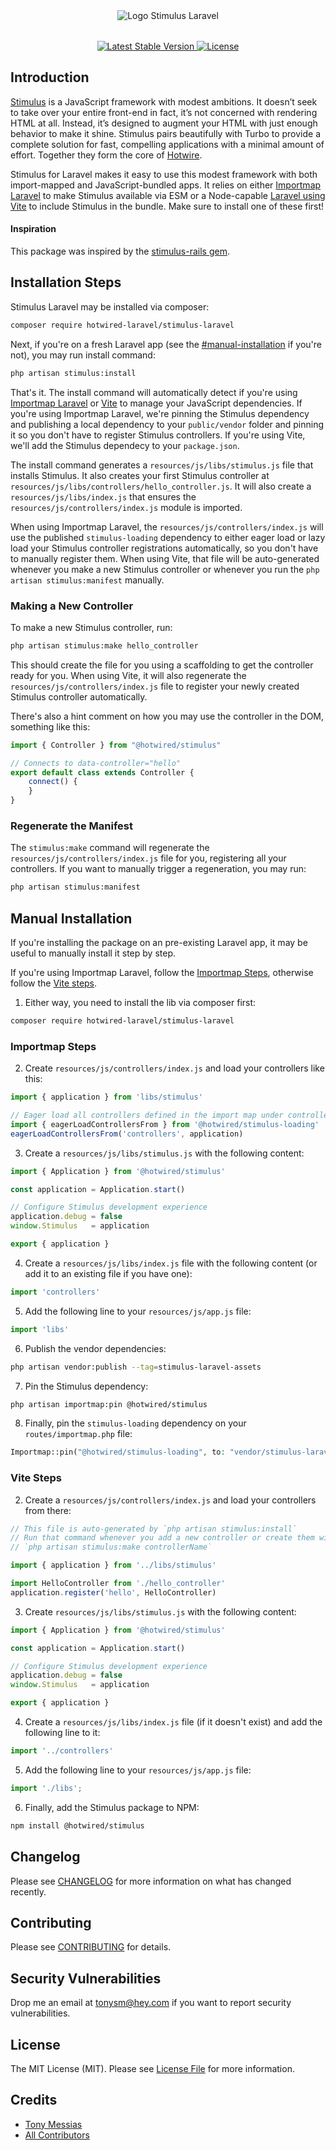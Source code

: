 <p align="center" style="margin-top: 2rem; margin-bottom: 2rem;"><img src="/art/stimulus-laravel-logo.svg" alt="Logo Stimulus Laravel" /></p>

<p align="center">
    <a href="https://packagist.org/packages/hotwired-laravel/stimulus-laravel">
        <img src="https://img.shields.io/packagist/v/hotwired-laravel/stimulus-laravel" alt="Latest Stable Version">
    </a>
    <a href="https://packagist.org/packages/hotwired-laravel/stimulus-laravel">
        <img src="https://img.shields.io/github/license/hotwired-laravel/stimulus-laravel" alt="License">
    </a>
</p>

<a name="introduction"></a>
## Introduction

[Stimulus](https://stimulus.hotwired.dev/) is a JavaScript framework with modest ambitions. It doesn’t seek to take over your entire front-end in fact, it’s not concerned with rendering HTML at all. Instead, it’s designed to augment your HTML with just enough behavior to make it shine. Stimulus pairs beautifully with Turbo to provide a complete solution for fast, compelling applications with a minimal amount of effort. Together they form the core of [Hotwire](https://hotwired.dev/).

Stimulus for Laravel makes it easy to use this modest framework with both import-mapped and JavaScript-bundled apps. It relies on either [Importmap Laravel](https://github.com/tonysm/importmap-laravel) to make Stimulus available via ESM or a Node-capable [Laravel using Vite](https://laravel.com/docs/9.x/vite) to include Stimulus in the bundle. Make sure to install one of these first!

#### Inspiration

This package was inspired by the [stimulus-rails gem](https://github.com/hotwired/stimulus-rails).

## Installation Steps

Stimulus Laravel may be installed via composer:

```bash
composer require hotwired-laravel/stimulus-laravel
```

Next, if you're on a fresh Laravel app (see the [#manual-installation](#manual-installation) if you're not), you may run install command:

```bash
php artisan stimulus:install
```

That's it. The install command will automatically detect if you're using [Importmap Laravel](https://github.com/tonysm/importmap-laravel) or [Vite](https://vitejs.dev/) to manage your JavaScript dependencies. If you're using Importmap Laravel, we're pinning the Stimulus dependency and publishing a local dependency to your `public/vendor` folder and pinning it so you don't have to register Stimulus controllers. If you're using Vite, we'll add the Stimulus dependecy to your `package.json`.

The install command generates a `resources/js/libs/stimulus.js` file that installs Stimulus. It also creates your first Stimulus controller at `resources/js/libs/controllers/hello_controller.js`. It will also create a `resources/js/libs/index.js` that ensures the `resources/js/controllers/index.js` module is imported.

When using Importmap Laravel, the `resources/js/controllers/index.js` will use the published `stimulus-loading` dependency to either eager load or lazy load your Stimulus controller registrations automatically, so you don't have to manually register them. When using Vite, that file will be auto-generated whenever you make a new Stimulus controller or whenever you run the `php artisan stimulus:manifest` manually.

### Making a New Controller

To make a new Stimulus controller, run:

```bash
php artisan stimulus:make hello_controller
```

This should create the file for you using a scaffolding to get the controller ready for you. When using Vite, it will also regenerate the `resources/js/controllers/index.js` file to register your newly created Stimulus controller automatically.

There's also a hint comment on how you may use the controller in the DOM, something like this:

```js
import { Controller } from "@hotwired/stimulus"

// Connects to data-controller="hello"
export default class extends Controller {
    connect() {
    }
}
```

### Regenerate the Manifest

The `stimulus:make` command will regenerate the `resources/js/controllers/index.js` file for you, registering all your controllers. If you want to manually trigger a regeneration, you may run:

```bash
php artisan stimulus:manifest
```

## Manual Installation

If you're installing the package on an pre-existing Laravel app, it may be useful to manually install it step by step.

If you're using Importmap Laravel, follow the [Importmap Steps](#importmap-steps), otherwise follow the [Vite steps](#vite-steps).

1. Either way, you need to install the lib via composer first:

```bash
composer require hotwired-laravel/stimulus-laravel
```

### Importmap Steps

2. Create `resources/js/controllers/index.js` and load your controllers like this:

```js
import { application } from 'libs/stimulus'

// Eager load all controllers defined in the import map under controllers/**/*_controller
import { eagerLoadControllersFrom } from '@hotwired/stimulus-loading'
eagerLoadControllersFrom('controllers', application)
```

3. Create a `resources/js/libs/stimulus.js` with the following content:

```js
import { Application } from '@hotwired/stimulus'

const application = Application.start()

// Configure Stimulus development experience
application.debug = false
window.Stimulus   = application

export { application }
```

4. Create a `resources/js/libs/index.js` file with the following content (or add it to an existing file if you have one):

```js
import 'controllers'
```

5. Add the following line to your `resources/js/app.js` file:

```js
import 'libs'
```

6. Publish the vendor dependencies:

```bash
php artisan vendor:publish --tag=stimulus-laravel-assets
```

7. Pin the Stimulus dependency:

```bash
php artisan importmap:pin @hotwired/stimulus
```

8. Finally, pin the `stimulus-loading` dependency on your `routes/importmap.php` file:

```php
Importmap::pin("@hotwired/stimulus-loading", to: "vendor/stimulus-laravel/stimulus-loading.js", preload: true);
```

### Vite Steps

2. Create a `resources/js/controllers/index.js` and load your controllers from there:

```js
// This file is auto-generated by `php artisan stimulus:install`
// Run that command whenever you add a new controller or create them with
// `php artisan stimulus:make controllerName`

import { application } from '../libs/stimulus'

import HelloController from './hello_controller'
application.register('hello', HelloController)
```

3. Create `resources/js/libs/stimulus.js` with the following content:

```js
import { Application } from '@hotwired/stimulus'

const application = Application.start()

// Configure Stimulus development experience
application.debug = false
window.Stimulus   = application

export { application }
```

4. Create a `resources/js/libs/index.js` file (if it doesn't exist) and add the following line to it:

```js
import '../controllers'
```

5. Add the following line to your `resources/js/app.js` file:

```js
import './libs';
```

6. Finally, add the Stimulus package to NPM:

```bash
npm install @hotwired/stimulus
```

## Changelog

Please see [CHANGELOG](CHANGELOG.md) for more information on what has changed recently.

## Contributing

Please see [CONTRIBUTING](.github/CONTRIBUTING.md) for details.

## Security Vulnerabilities

Drop me an email at [tonysm@hey.com](mailto:tonysm@hey.com?subject=Security%20Vulnerability) if you want to report
security vulnerabilities.

## License

The MIT License (MIT). Please see [License File](LICENSE.md) for more information.

## Credits

- [Tony Messias](https://github.com/tonysm)
- [All Contributors](./CONTRIBUTORS.md)
